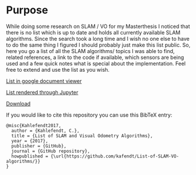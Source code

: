 # Purpose
While doing some research on SLAM / VO for my Masterthesis I noticed that there
is no list which is up to date and holds all currently available SLAM
algorithms. Since the search took a long time and I wish no one else to have to
do the same thing I figured I should probably just make this list public. So,
here you go a list of all the SLAM algorithms/ topics I was able to find,
related references, a link to the code if available, which sensors are being used
and a few quick notes what is special about the implementation. Feel free to extend and
use the list as you wish.

[List in google document viewer](https://docs.google.com/viewer?url=https://raw.githubusercontent.com/kafendt/List-of-SLAM-VO-algorithms/master/SLAM_table.pdf)

[List rendered through Jupyter](http://nbviewer.jupyter.org/github/kafendt/List-of-SLAM-VO-algorithms/blob/master/SLAM_table.pdf)

[Download](https://raw.githubusercontent.com/kafendt/List-of-SLAM-VO-algorithms/master/SLAM_table.pdf)

If you would like to cite this repository you can use this BibTeX entry:
```
@misc{Kahlefendt2017,
  author = {Kahlefendt, C.},
  title = {List of SLAM and Visual Odometry Algorithms},
  year = {2017},
  publisher = {GitHub},
  journal = {GitHub repository},
  howpublished = {\url{https://github.com/kafendt/List-of-SLAM-VO-algorithms/}}
}
```
